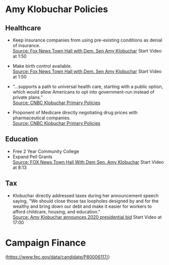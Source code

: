 # Amy Klobuchar Policies

## Healthcare
* Keep insurance companies from using pre-existing conditions as denial of insurance.  
[Source: Fox News Town Hall with Dem. Sen Amy Klobuchar](https://youtu.be/k_xPo8m5te8) Start Video at 1:50 
* Make birth control available.  
[Source: Fox News Town Hall with Dem. Sen Amy Klobuchar](https://youtu.be/k_xPo8m5te8) Start Video at 1:50 

* "...supports a path to universal health care, starting with a public option, which would allow Americans to opt into government-run instead of private plans."  
[Source: CNBC Klobuchar Primary Policies](https://www.cnbc.com/2019/02/10/amy-klobuchar-top-2020-election-democratic-primary-policies.html)
* Proponent of Medicare directly negotiating drug prices with pharmaceutical companies.  
[Source: CNBC Klobuchar Primary Policies](https://www.cnbc.com/2019/02/10/amy-klobuchar-top-2020-election-democratic-primary-policies.html)
## Education
* Free 2 Year Community College
* Expand Pell Grants  
[Source: FOX News Town Hall With Dem Sen. Amy Klobuchar](https://youtu.be/eWHtmJ5RIhw) Start Video at 8:13

## Tax
* Klobuchar directly addressed taxes during her announcement speech saying, "We should close those tax loopholes designed by and for the wealthy and bring down our debt and make it easier for workers to afford childcare, housing, and education."  
[Source: Amy Klobuchar announces 2020 presidential bid](https://youtu.be/0Z5-jDkC4XY) Start Video at 17:00

# Campaign Finance
(https://www.fec.gov/data/candidate/P80006117/)
